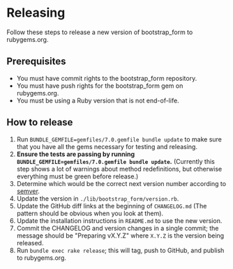 # Releasing

Follow these steps to release a new version of bootstrap_form to rubygems.org.

## Prerequisites

* You must have commit rights to the bootstrap_form repository.
* You must have push rights for the bootstrap_form gem on rubygems.org.
* You must be using a Ruby version that is not end-of-life.

## How to release

1. Run `BUNDLE_GEMFILE=gemfiles/7.0.gemfile bundle update` to make sure that you have all the gems necessary for testing and releasing.
2. **Ensure the tests are passing by running `BUNDLE_GEMFILE=gemfiles/7.0.gemfile bundle update`.** (Currently this step shows a lot of warnings about method redefinitions, but otherwise everything must be green before release.)
3. Determine which would be the correct next version number according to [semver](http://semver.org/).
4. Update the version in `./lib/bootstrap_form/version.rb`.
5. Update the GitHub diff links at the beginning of `CHANGELOG.md` (The pattern should be obvious when you look at them).
6. Update the installation instructions in `README.md` to use the new version.
7. Commit the CHANGELOG and version changes in a single commit; the message should be "Preparing vX.Y.Z" where `X.Y.Z` is the version being released.
8. Run `bundle exec rake release`; this will tag, push to GitHub, and publish to rubygems.org.

